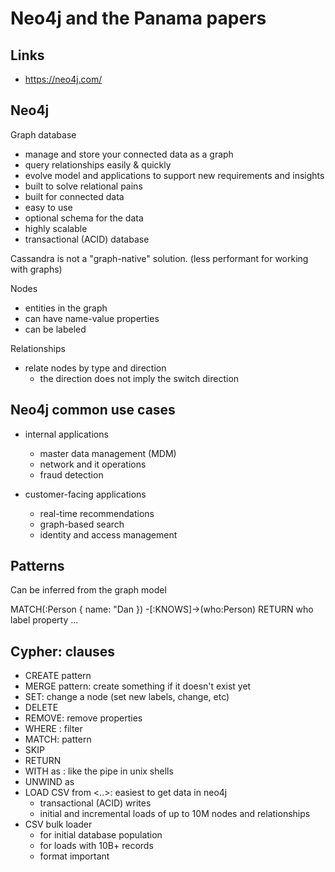 # Neo4j and the Panama papers

## Links
* https://neo4j.com/

## Neo4j

Graph database
* manage and store your connected data as a graph
* query relationships easily & quickly
* evolve model and applications to support new requirements and insights
* built to solve relational pains
* built for connected data
* easy to use
* optional schema for the data
* highly scalable
* transactional (ACID) database

Cassandra is not a "graph-native" solution. (less performant for working with graphs)

Nodes
* entities in the graph
* can have name-value properties
* can be labeled

Relationships
* relate nodes by type and direction
  * the direction does not imply the switch direction

## Neo4j common use cases
* internal applications
  * master data management (MDM)
  * network and it operations
  * fraud detection

* customer-facing applications
  * real-time recommendations
  * graph-based search
  * identity and access management

## Patterns
Can be inferred from the graph model

MATCH(:Person { name: "Dan }) -[:KNOWS]->(who:Person) RETURN who
        label     property   ...

## Cypher: clauses
* CREATE pattern
* MERGE pattern: create something if it doesn't exist yet
* SET: change a node (set new labels, change, etc)
* DELETE
* REMOVE: remove properties
* WHERE <predicate>: filter
* MATCH: pattern
* SKIP
* RETURN
* WITH <expression> as <alias>: like the pipe in unix shells 
* UNWIND <list> as <item>
* LOAD CSV from <..>: easiest to get data in neo4j
  * transactional (ACID) writes
  * initial and incremental loads of up to 10M nodes and relationships
* CSV bulk loader
  * for initial database population
  * for loads with 10B+ records
  * format important

